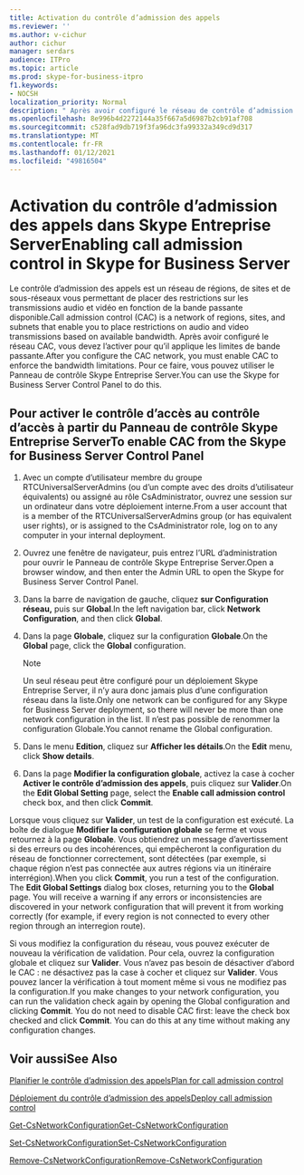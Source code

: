 ```yaml
---
title: Activation du contrôle d’admission des appels
ms.reviewer: ''
ms.author: v-cichur
author: cichur
manager: serdars
audience: ITPro
ms.topic: article
ms.prod: skype-for-business-itpro
f1.keywords:
- NOCSH
localization_priority: Normal
description: " Après avoir configuré le réseau de contrôle d’admission des appels, vous devez activer le contrôle d’admission des appels pour appliquer les limites de bande passante."
ms.openlocfilehash: 8e996b4d2272144a35f667a5d6987b2cb91af708
ms.sourcegitcommit: c528fad9db719f3fa96dc3fa99332a349cd9d317
ms.translationtype: MT
ms.contentlocale: fr-FR
ms.lasthandoff: 01/12/2021
ms.locfileid: "49816504"
---
```

# <a name="enabling-call-admission-control-in-skype-for-business-server"></a><span data-ttu-id="61b62-103">Activation du contrôle d’admission des appels dans Skype Entreprise Server</span><span class="sxs-lookup"><span data-stu-id="61b62-103">Enabling call admission control in Skype for Business Server</span></span>

<span data-ttu-id="61b62-104">Le contrôle d’admission des appels est un réseau de régions, de sites et de sous-réseaux vous permettant de placer des restrictions sur les transmissions audio et vidéo en fonction de la bande passante disponible.</span><span class="sxs-lookup"><span data-stu-id="61b62-104">Call admission control (CAC) is a network of regions, sites, and subnets that enable you to place restrictions on audio and video transmissions based on available bandwidth.</span></span> <span data-ttu-id="61b62-105">Après avoir configuré le réseau CAC, vous devez l’activer pour qu’il applique les limites de bande passante.</span><span class="sxs-lookup"><span data-stu-id="61b62-105">After you configure the CAC network, you must enable CAC to enforce the bandwidth limitations.</span></span> <span data-ttu-id="61b62-106">Pour ce faire, vous pouvez utiliser le Panneau de contrôle Skype Entreprise Server.</span><span class="sxs-lookup"><span data-stu-id="61b62-106">You can use the Skype for Business Server Control Panel to do this.</span></span>


## <a name="to-enable-cac-from-the-skype-for-business-server-control-panel"></a><span data-ttu-id="61b62-107">Pour activer le contrôle d’accès au contrôle d’accès à partir du Panneau de contrôle Skype Entreprise Server</span><span class="sxs-lookup"><span data-stu-id="61b62-107">To enable CAC from the Skype for Business Server Control Panel</span></span>

1.  <span data-ttu-id="61b62-108">Avec un compte d’utilisateur membre du groupe RTCUniversalServerAdmins (ou d’un compte avec des droits d’utilisateur équivalents) ou assigné au rôle CsAdministrator, ouvrez une session sur un ordinateur dans votre déploiement interne.</span><span class="sxs-lookup"><span data-stu-id="61b62-108">From a user account that is a member of the RTCUniversalServerAdmins group (or has equivalent user rights), or is assigned to the CsAdministrator role, log on to any computer in your internal deployment.</span></span>

2.  <span data-ttu-id="61b62-109">Ouvrez une fenêtre de navigateur, puis entrez l’URL d’administration pour ouvrir le Panneau de contrôle Skype Entreprise Server.</span><span class="sxs-lookup"><span data-stu-id="61b62-109">Open a browser window, and then enter the Admin URL to open the Skype for Business Server Control Panel.</span></span> 

3.  <span data-ttu-id="61b62-110">Dans la barre de navigation de gauche, cliquez **sur Configuration réseau,** puis sur **Global**.</span><span class="sxs-lookup"><span data-stu-id="61b62-110">In the left navigation bar, click **Network Configuration**, and then click **Global**.</span></span>

4.  <span data-ttu-id="61b62-111">Dans la page **Globale**, cliquez sur la configuration **Globale**.</span><span class="sxs-lookup"><span data-stu-id="61b62-111">On the **Global** page, click the **Global** configuration.</span></span>
   
    > [!NOTE]  
    > <span data-ttu-id="61b62-112">Un seul réseau peut être configuré pour un déploiement Skype Entreprise Server, il n’y aura donc jamais plus d’une configuration réseau dans la liste.</span><span class="sxs-lookup"><span data-stu-id="61b62-112">Only one network can be configured for any Skype for Business Server deployment, so there will never be more than one network configuration in the list.</span></span> <span data-ttu-id="61b62-113">Il n’est pas possible de renommer la configuration Globale.</span><span class="sxs-lookup"><span data-stu-id="61b62-113">You cannot rename the Global configuration.</span></span>

5.  <span data-ttu-id="61b62-114">Dans le menu **Edition**, cliquez sur **Afficher les détails**.</span><span class="sxs-lookup"><span data-stu-id="61b62-114">On the **Edit** menu, click **Show details**.</span></span>

6.  <span data-ttu-id="61b62-115">Dans la page **Modifier la configuration globale**, activez la case à cocher **Activer le contrôle d’admission des appels**, puis cliquez sur **Valider**.</span><span class="sxs-lookup"><span data-stu-id="61b62-115">On the **Edit Global Setting** page, select the **Enable call admission control** check box, and then click **Commit**.</span></span>

<span data-ttu-id="61b62-p103">Lorsque vous cliquez sur **Valider**, un test de la configuration est exécuté. La boîte de dialogue **Modifier la configuration globale** se ferme et vous retournez à la page **Globale**. Vous obtiendrez un message d’avertissement si des erreurs ou des incohérences, qui empêcheront la configuration du réseau de fonctionner correctement, sont détectées (par exemple, si chaque région n’est pas connectée aux autres régions via un itinéraire interrégion).</span><span class="sxs-lookup"><span data-stu-id="61b62-p103">When you click **Commit**, you run a test of the configuration. The **Edit Global Settings** dialog box closes, returning you to the **Global** page. You will receive a warning if any errors or inconsistencies are discovered in your network configuration that will prevent it from working correctly (for example, if every region is not connected to every other region through an interregion route).</span></span>

<span data-ttu-id="61b62-p104">Si vous modifiez la configuration du réseau, vous pouvez exécuter de nouveau la vérification de validation. Pour cela, ouvrez la configuration globale et cliquez sur **Valider**. Vous n’avez pas besoin de désactiver d’abord le CAC : ne désactivez pas la case à cocher et cliquez sur **Valider**. Vous pouvez lancer la vérification à tout moment même si vous ne modifiez pas la configuration.</span><span class="sxs-lookup"><span data-stu-id="61b62-p104">If you make changes to your network configuration, you can run the validation check again by opening the Global configuration and clicking **Commit**. You do not need to disable CAC first: leave the check box checked and click **Commit**. You can do this at any time without making any configuration changes.</span></span>

## <a name="see-also"></a><span data-ttu-id="61b62-122">Voir aussi</span><span class="sxs-lookup"><span data-stu-id="61b62-122">See Also</span></span>

[<span data-ttu-id="61b62-123">Planifier le contrôle d’admission des appels</span><span class="sxs-lookup"><span data-stu-id="61b62-123">Plan for call admission control</span></span>](../../../plan-your-deployment/enterprise-voice-solution/call-admission-control.md) 
 
[<span data-ttu-id="61b62-124">Déploiement du contrôle d’admission des appels</span><span class="sxs-lookup"><span data-stu-id="61b62-124">Deploy call admission control</span></span>](../../../deploy/deploy-enterprise-voice/deploy-call-admission-control.md) 

[<span data-ttu-id="61b62-125">Get-CsNetworkConfiguration</span><span class="sxs-lookup"><span data-stu-id="61b62-125">Get-CsNetworkConfiguration</span></span>](https://docs.microsoft.com/powershell/module/skype/Get-CsNetworkConfiguration)  

[<span data-ttu-id="61b62-126">Set-CsNetworkConfiguration</span><span class="sxs-lookup"><span data-stu-id="61b62-126">Set-CsNetworkConfiguration</span></span>](https://docs.microsoft.com/powershell/module/skype/Set-CsNetworkConfiguration)  

[<span data-ttu-id="61b62-127">Remove-CsNetworkConfiguration</span><span class="sxs-lookup"><span data-stu-id="61b62-127">Remove-CsNetworkConfiguration</span></span>](https://docs.microsoft.com/powershell/module/skype/Remove-CsNetworkConfiguration)  
